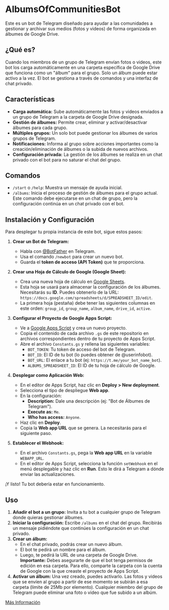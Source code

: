 # AlbumsOfCommunitiesBot

Este es un bot de Telegram diseñado para ayudar a las comunidades a gestionar y archivar sus medios (fotos y videos) de forma organizada en álbumes de Google Drive.

## ¿Qué es?

Cuando los miembros de un grupo de Telegram envían fotos o videos, este bot los carga automáticamente en una carpeta específica de Google Drive que funciona como un "álbum" para el grupo. Solo un álbum puede estar activo a la vez. El bot se gestiona a través de comandos y una interfaz de chat privado.

## Características

-   **Carga automática:** Sube automáticamente las fotos y videos enviados a un grupo de Telegram a la carpeta de Google Drive designada.
-   **Gestión de álbumes:** Permite crear, eliminar y activar/desactivar álbumes para cada grupo.
-   **Múltiples grupos:** Un solo bot puede gestionar los álbumes de varios grupos de Telegram.
-   **Notificaciones:** Informa al grupo sobre acciones importantes como la creación/eliminación de álbumes o la subida de nuevos archivos.
-   **Configuración privada:** La gestión de los álbumes se realiza en un chat privado con el bot para no saturar el chat del grupo.

## Comandos

-   `/start` o `/help`: Muestra un mensaje de ayuda inicial.
-   `/albums`: Inicia el proceso de gestión de álbumes para el grupo actual. Este comando debe ejecutarse en un chat de grupo, pero la configuración continúa en un chat privado con el bot.

## Instalación y Configuración

Para desplegar tu propia instancia de este bot, sigue estos pasos:

1.  **Crear un Bot de Telegram:**
    -   Habla con [@BotFather](https://t.me/BotFather) en Telegram.
    -   Usa el comando `/newbot` para crear un nuevo bot.
    -   Guarda el **token de acceso (API Token)** que te proporciona.

2.  **Crear una Hoja de Cálculo de Google (Google Sheet):**
    -   Crea una nueva hoja de cálculo en [Google Sheets](https://sheets.new).
    -   Esta hoja se usará para almacenar la configuración de los álbumes. Necesitarás su **ID**. Puedes obtenerlo de la URL: `https://docs.google.com/spreadsheets/d/SPREADSHEET_ID/edit`.
    -   La primera hoja (pestaña) debe tener las siguientes columnas en este orden: `group_id`, `group_name`, `album_name`, `drive_id`, `active`.

3.  **Configurar el Proyecto de Google Apps Script:**
    -   Ve a [Google Apps Script](https://script.google.com/home) y crea un nuevo proyecto.
    -   Copia el contenido de cada archivo `.gs` de este repositorio en archivos correspondientes dentro de tu proyecto de Apps Script.
    -   Abre el archivo `Constants.gs` y rellena las siguientes variables:
        -   `BOT_TOKEN`: Tu token de acceso del bot de Telegram.
        -   `BOT_ID`: El ID de tu bot (lo puedes obtener de @userinfobot).
        -   `BOT_URL`: El enlace a tu bot (ej: `https://t.me/your_bot_name_bot`).
        -   `ALBUMS_SPREADSHEET_ID`: El ID de tu hoja de cálculo de Google.

4.  **Desplegar como Aplicación Web:**
    -   En el editor de Apps Script, haz clic en **Deploy > New deployment**.
    -   Selecciona el tipo de despliegue **Web app**.
    -   En la configuración:
        -   **Description:** Dale una descripción (ej: "Bot de Álbumes de Telegram").
        -   **Execute as:** `Me`.
        -   **Who has access:** `Anyone`.
    -   Haz clic en **Deploy**.
    -   Copia la **Web app URL** que se genera. La necesitarás para el siguiente paso.

5.  **Establecer el Webhook:**
    -   En el archivo `Constants.gs`, pega la **Web app URL** en la variable `WEBAPP_URL`.
    -   En el editor de Apps Script, selecciona la función `setWebhook` en el menú desplegable y haz clic en **Run**. Esto le dirá a Telegram a dónde enviar las actualizaciones.

¡Y listo! Tu bot debería estar en funcionamiento.

## Uso

1.  **Añadir el bot a un grupo:** Invita a tu bot a cualquier grupo de Telegram donde quieras gestionar álbumes.
2.  **Iniciar la configuración:** Escribe `/albums` en el chat del grupo. Recibirás un mensaje pidiéndote que continúes la configuración en un chat privado.
3.  **Crear un álbum:**
    -   En el chat privado, podrás crear un nuevo álbum.
    -   El bot te pedirá un nombre para el álbum.
    -   Luego, te pedirá la URL de una carpeta de Google Drive. **Importante:** Debes asegurarte de que el bot tenga permisos de edición en esa carpeta. Para ello, comparte la carpeta con la cuenta de Google con la que creaste el proyecto de Apps Script.
4.  **Activar un álbum:** Una vez creado, puedes activarlo. Las fotos y videos que se envíen al grupo a partir de ese momento se subirán a esa carpeta (límite de 25Mb por elemento). Cualquier miembro del grupo de Telegram puede eliminar una foto o video que fue subido a un albúm.

[Más Información](https://thomaswallet.substack.com/publish/post/160280277)
